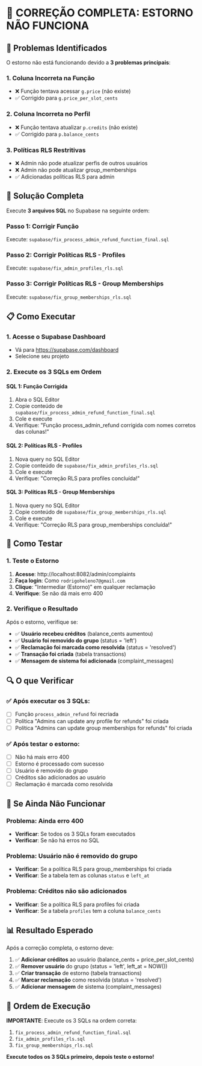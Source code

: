 # 🔧 CORREÇÃO COMPLETA: ESTORNO NÃO FUNCIONA

## 🎯 Problemas Identificados

O estorno não está funcionando devido a **3 problemas principais**:

### **1. Coluna Incorreta na Função**
- ❌ Função tentava acessar `g.price` (não existe)
- ✅ Corrigido para `g.price_per_slot_cents`

### **2. Coluna Incorreta no Perfil**
- ❌ Função tentava atualizar `p.credits` (não existe)
- ✅ Corrigido para `p.balance_cents`

### **3. Políticas RLS Restritivas**
- ❌ Admin não pode atualizar perfis de outros usuários
- ❌ Admin não pode atualizar group_memberships
- ✅ Adicionadas políticas RLS para admin

## 🚀 Solução Completa

Execute **3 arquivos SQL** no Supabase na seguinte ordem:

### **Passo 1: Corrigir Função**
Execute: `supabase/fix_process_admin_refund_function_final.sql`

### **Passo 2: Corrigir Políticas RLS - Profiles**
Execute: `supabase/fix_admin_profiles_rls.sql`

### **Passo 3: Corrigir Políticas RLS - Group Memberships**
Execute: `supabase/fix_group_memberships_rls.sql`

## 📋 Como Executar

### **1. Acesse o Supabase Dashboard**
- Vá para https://supabase.com/dashboard
- Selecione seu projeto

### **2. Execute os 3 SQLs em Ordem**

#### **SQL 1: Função Corrigida**
1. Abra o SQL Editor
2. Copie conteúdo de `supabase/fix_process_admin_refund_function_final.sql`
3. Cole e execute
4. Verifique: "Função process_admin_refund corrigida com nomes corretos das colunas!"

#### **SQL 2: Políticas RLS - Profiles**
1. Nova query no SQL Editor
2. Copie conteúdo de `supabase/fix_admin_profiles_rls.sql`
3. Cole e execute
4. Verifique: "Correção RLS para profiles concluída!"

#### **SQL 3: Políticas RLS - Group Memberships**
1. Nova query no SQL Editor
2. Copie conteúdo de `supabase/fix_group_memberships_rls.sql`
3. Cole e execute
4. Verifique: "Correção RLS para group_memberships concluída!"

## 🧪 Como Testar

### **1. Teste o Estorno**
1. **Acesse**: http://localhost:8082/admin/complaints
2. **Faça login**: Como `rodrigoheleno7@gmail.com`
3. **Clique**: "Intermediar (Estorno)" em qualquer reclamação
4. **Verifique**: Se não dá mais erro 400

### **2. Verifique o Resultado**
Após o estorno, verifique se:
- ✅ **Usuário recebeu créditos** (balance_cents aumentou)
- ✅ **Usuário foi removido do grupo** (status = 'left')
- ✅ **Reclamação foi marcada como resolvida** (status = 'resolved')
- ✅ **Transação foi criada** (tabela transactions)
- ✅ **Mensagem de sistema foi adicionada** (complaint_messages)

## 🔍 O que Verificar

### ✅ **Após executar os 3 SQLs:**
- [ ] Função `process_admin_refund` foi recriada
- [ ] Política "Admins can update any profile for refunds" foi criada
- [ ] Política "Admins can update group memberships for refunds" foi criada

### ✅ **Após testar o estorno:**
- [ ] Não há mais erro 400
- [ ] Estorno é processado com sucesso
- [ ] Usuário é removido do grupo
- [ ] Créditos são adicionados ao usuário
- [ ] Reclamação é marcada como resolvida

## 🐛 Se Ainda Não Funcionar

### Problema: Ainda erro 400
- **Verificar**: Se todos os 3 SQLs foram executados
- **Verificar**: Se não há erros no SQL

### Problema: Usuário não é removido do grupo
- **Verificar**: Se a política RLS para group_memberships foi criada
- **Verificar**: Se a tabela tem as colunas `status` e `left_at`

### Problema: Créditos não são adicionados
- **Verificar**: Se a política RLS para profiles foi criada
- **Verificar**: Se a tabela `profiles` tem a coluna `balance_cents`

## 📊 Resultado Esperado

Após a correção completa, o estorno deve:
1. ✅ **Adicionar créditos** ao usuário (balance_cents + price_per_slot_cents)
2. ✅ **Remover usuário** do grupo (status = 'left', left_at = NOW())
3. ✅ **Criar transação** de estorno (tabela transactions)
4. ✅ **Marcar reclamação** como resolvida (status = 'resolved')
5. ✅ **Adicionar mensagem** de sistema (complaint_messages)

## 🎯 Ordem de Execução

**IMPORTANTE**: Execute os 3 SQLs na ordem correta:
1. `fix_process_admin_refund_function_final.sql`
2. `fix_admin_profiles_rls.sql`
3. `fix_group_memberships_rls.sql`

**Execute todos os 3 SQLs primeiro, depois teste o estorno!** 